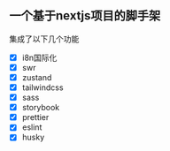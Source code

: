 ## 一个基于nextjs项目的脚手架
集成了以下几个功能
- [x] i8n国际化
- [x] swr
- [x] zustand
- [x] tailwindcss
- [x] sass
- [x] storybook
- [x] prettier
- [x] eslint
- [x] husky